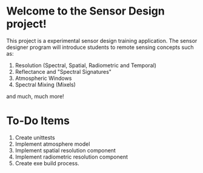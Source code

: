 Welcome to the Sensor Design project!
=============================
This project is a experimental sensor design training application.  The sensor designer program will introduce students to remote sensing concepts such as:

1. Resolution (Spectral, Spatial, Radiometric and Temporal)
2. Reflectance and "Spectral Signatures"
3. Atmospheric Windows
4. Spectral Mixing (Mixels)

and much, much more!


To-Do Items
==============

1. Create unittests
2. Implement atmosphere model
3. Implement spatial resolution component
4. Implement radiometric resolution component
5. Create exe build process.